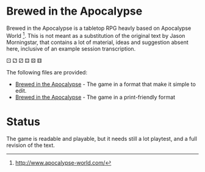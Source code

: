 
# Brewed in the Apocalypse

Brewed in the Apocalypse is a tabletop RPG heavly based on Apocalypse World
[^1]. This is not meant as a substitution of the original text by Jason
Morningstar, that contains a lot of material, ideas and suggestion absent here,
inclusive of an example session transcription.

⚀ ⚁ ⚂ ⚃ ⚄ ⚅

The following files are provided:
- [Brewed in the Apocalypse](bita.md) - The game in a format that make it simple
  to edit.
- [Brewed in the Apocalypse](https://github.com/pocomane/brewed-in-the-apocalypse/releases/latest/download/bita.pdf) -
  The game in a print-friendly format

[^1]: http://www.apocalypse-world.com/

# Status

The game is readable and playable, but it needs still a lot playtest, and a
full revision of the text.

